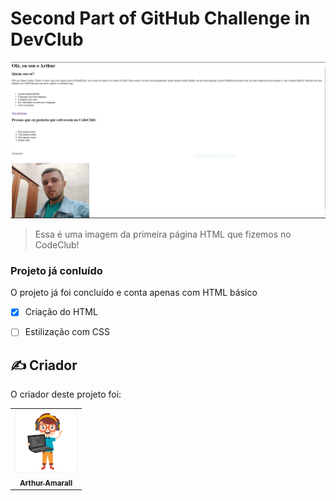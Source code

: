 # Second Part of GitHub Challenge in DevClub


<img src="./assets/first HTML page.png" alt="First HTML page in DevClub">

> Essa é uma imagem da primeira página HTML que fizemos no CodeClub!
### Projeto já conluído

O projeto já foi concluído e conta apenas com HTML básico

- [x] Criação do HTML
- [ ] Estilização com CSS 


## ✍️ Criador

O criador deste projeto foi:

<table>
  <tr>
    <td align="center">
      <a href="#">
        <img src="./assets/Desenho de um programador.png" width="100px;" alt="Foto de um programdaor"/><br>
        <sub>
          <b>Arthur Amarall</b>
        </sub>
      </a>
    </td>
    